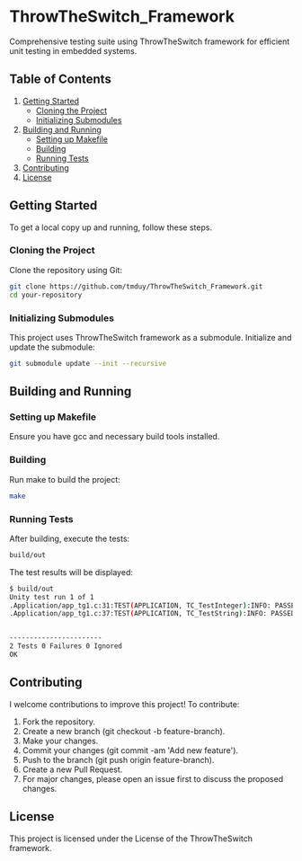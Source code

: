 # ThrowTheSwitch_Framework
Comprehensive testing suite using ThrowTheSwitch framework for efficient unit testing in embedded systems.

## Table of Contents

1. [Getting Started](#getting-started)
    - [Cloning the Project](#cloning-the-project)
    - [Initializing Submodules](#initializing-submodules)
2. [Building and Running](#building-and-running)
    - [Setting up Makefile](#setting-up-makefile)
    - [Building](#building)
    - [Running Tests](#running-tests)
3. [Contributing](#contributing)
4. [License](#license)

## Getting Started
To get a local copy up and running, follow these steps.

### Cloning the Project
Clone the repository using Git:

```bash
git clone https://github.com/tmduy/ThrowTheSwitch_Framework.git
cd your-repository
```

### Initializing Submodules
This project uses ThrowTheSwitch framework as a submodule. Initialize and update the submodule:

```bash
git submodule update --init --recursive
```

## Building and Running
### Setting up Makefile

Ensure you have gcc and necessary build tools installed.

### Building
Run make to build the project:
```bash
make
```

### Running Tests
After building, execute the tests:

```bash
build/out
```

The test results will be displayed:

```bash
$ build/out 
Unity test run 1 of 1
.Application/app_tg1.c:31:TEST(APPLICATION, TC_TestInteger):INFO: PASSED
.Application/app_tg1.c:37:TEST(APPLICATION, TC_TestString):INFO: PASSED


-----------------------
2 Tests 0 Failures 0 Ignored 
OK
```

## Contributing
I welcome contributions to improve this project! To contribute:

1. Fork the repository.
2. Create a new branch (git checkout -b feature-branch).
3. Make your changes.
4. Commit your changes (git commit -am 'Add new feature').
5. Push to the branch (git push origin feature-branch).
6. Create a new Pull Request.
7. For major changes, please open an issue first to discuss the proposed changes.

## License
This project is licensed under the License of the ThrowTheSwitch framework.
